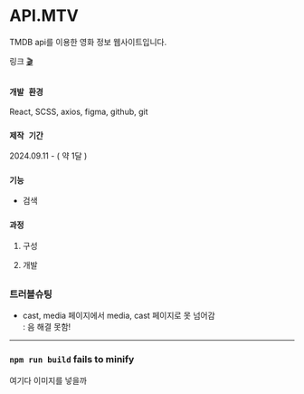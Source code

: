 # API.MTV
TMDB api를 이용한 영화 정보 웹사이트입니다.

링크 [🎬](https://react-movie-psi-khaki.vercel.app/)

##

### `개발 환경`
React, SCSS, axios, figma, github, git

### `제작 기간`
2024.09.11 - ( 약 1달 )

### `기능`
- 검색

### `과정`
1. 구성
   
2. 개발

##

### 트러블슈팅
- cast, media 페이지에서 media, cast 페이지로 못 넘어감 <br/>
  : 음 해결 못함!

-------
### `npm run build` fails to minify
여기다 이미지를 넣을까
